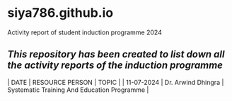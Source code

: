 # siya786.github.io
Activity report of student induction programme 2024
## ***This repository has been created to list down all the activity reports of the induction programme*** ##

| DATE | RESOURCE PERSON | TOPIC |
| 11-07-2024 | Dr. Arwind Dhingra | Systematic Training And Education Programme |
